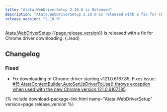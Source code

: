 ```yaml
---
title: "Atata.WebDriverSetup 2.10.0 is Released"
description: "Atata.WebDriverSetup 2.10.0 is released with a fix for Chrome driver downloading."
release_version: "2.10.0"
---
```


[Atata.WebDriverSetup {{page.release_version}}](https://www.nuget.org/packages/Atata.WebDriverSetup/{{page.release_version}})
is released with a fix for Chrome driver downloading.
{:.lead}

<!--more-->

## Changelog

### Fixed

- Fix downloading of Chrome driver starting v121.0.6167.85.
  Fixes issue: [#15 AtataContextBuilder.AutoSetUpDriverToUse() throws exception when used with the new Chrome version 121.0.6167.185](https://github.com/atata-framework/atata-webdriversetup/issues/15).

{% include download-package-link.html name="Atata.WebDriverSetup" version=page.release_version %}